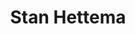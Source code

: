 ---
id: 12
title: 'Stan Hettema'
description: 'Stan Hettema houdt zich vooral bezig met de gevolgen van individualisme, geluk, het kapitalisme, sociale ongelijkheid, de verzakking van de mensheid, de invloed van sociale media op het gedrag van mensen en de gebreken van de hedendaagse, moderne, democratie in Nederland.'
keyword: 'Socioloog in opleiding'
image: 69fd044f-4673-42cb-8ee3-7ecad71652ab.jpg
---